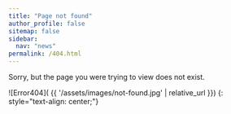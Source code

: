 ```yaml
---
title: "Page not found"
author_profile: false
sitemap: false
sidebar:
  nav: "news"
permalink: /404.html
---
```


Sorry, but the page you were trying to view does not exist.

![Error404]( {{ '/assets/images/not-found.jpg' | relative_url }})
{: style="text-align: center;"}
